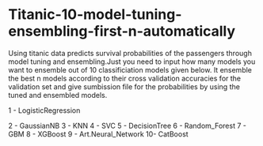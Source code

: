 # Titanic-10-model-tuning-ensembling-first-n-automatically
 Using titanic data predicts survival probabilities of the passengers through model tuning and ensembling.Just you need to input how many models you want to ensemble out of 10 classificiation models given below. It ensemble the best n models according to their cross validation accuracies for the validation set and give sumbission file for the probabilities by using the tuned and ensembled models.
 
1 - LogisticRegression

2 - GaussianNB
3 - KNN
4 - SVC
5 - DecisionTree
6 - Random_Forest
7 - GBM
8 - XGBoost
9 - Art.Neural_Network
10- CatBoost
